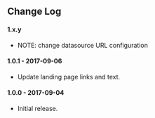 ## Change Log

#### 1.x.y

* NOTE: change datasource URL configuration

#### 1.0.1 - 2017-09-06

* Update landing page links and text.

#### 1.0.0 - 2017-09-04

* Initial release.


